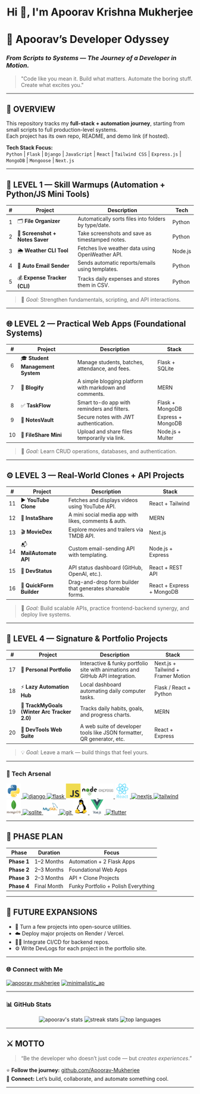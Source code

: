 <h1 align="center">Hi 👋, I'm Apoorav Krishna Mukherjee</h1>

# 🚀 Apoorav’s Developer Odyssey
### *From Scripts to Systems — The Journey of a Developer in Motion.*

> "Code like you mean it. Build what matters. Automate the boring stuff. Create what excites you."

---

## 🧭 OVERVIEW
This repository tracks my **full-stack + automation journey**, starting from small scripts to full production-level systems.  
Each project has its own repo, README, and demo link (if hosted).  

**Tech Stack Focus:**  
`Python` | `Flask` | `Django` | `JavaScript` | `React` | `Tailwind CSS` | `Express.js` | `MongoDB` | `Mongoose` | `Next.js`

---

## 🧩 LEVEL 1 — Skill Warmups (Automation + Python/JS Mini Tools)

| # | Project | Description | Tech |
|:-:|----------|--------------|------|
| 1 | 🗂️ **File Organizer** | Automatically sorts files into folders by type/date. | Python |
| 2 | 📸 **Screenshot + Notes Saver** | Take screenshots and save as timestamped notes. | Python |
| 3 | 🌦️ **Weather CLI Tool** | Fetches live weather data using OpenWeather API. | Node.js |
| 4 | 📧 **Auto Email Sender** | Sends automatic reports/emails using templates. | Python |
| 5 | 💰 **Expense Tracker (CLI)** | Tracks daily expenses and stores them in CSV. | Python |

> 🧠 *Goal:* Strengthen fundamentals, scripting, and API interactions.

---

## 🌐 LEVEL 2 — Practical Web Apps (Foundational Systems)

| # | Project | Description | Stack |
|:-:|----------|--------------|-------|
| 6 | 🎓 **Student Management System** | Manage students, batches, attendance, and fees. | Flask + SQLite |
| 7 | 📝 **Blogify** | A simple blogging platform with markdown and comments. | MERN |
| 8 | ✅ **TaskFlow** | Smart to-do app with reminders and filters. | Flask + MongoDB |
| 9 | 🔐 **NotesVault** | Secure notes with JWT authentication. | Express + MongoDB |
| 10 | 📂 **FileShare Mini** | Upload and share files temporarily via link. | Node.js + Multer |

> 🧠 *Goal:* Learn CRUD operations, databases, and authentication.

---

## ⚙️ LEVEL 3 — Real-World Clones + API Projects

| # | Project | Description | Stack |
|:-:|----------|--------------|-------|
| 11 | ▶️ **YouTube Clone** | Fetches and displays videos using YouTube API. | React + Tailwind |
| 12 | 📸 **InstaShare** | A mini social media app with likes, comments & auth. | MERN |
| 13 | 🎬 **MovieDex** | Explore movies and trailers via TMDB API. | Next.js |
| 14 | 📬 **MailAutomate API** | Custom email-sending API with templating. | Node.js + Express |
| 15 | 🧾 **DevStatus** | API status dashboard (GitHub, OpenAI, etc.). | React + REST API |
| 16 | 🧱 **QuickForm Builder** | Drag-and-drop form builder that generates shareable forms. | React + Express + MongoDB |

> 🧠 *Goal:* Build scalable APIs, practice frontend-backend synergy, and deploy live systems.

---

## 💎 LEVEL 4 — Signature & Portfolio Projects

| # | Project | Description | Stack |
|:-:|----------|--------------|-------|
| 17 | 🌌 **Personal Portfolio** | Interactive & funky portfolio site with animations and GitHub API integration. | Next.js + Tailwind + Framer Motion |
| 18 | ⚡ **Lazy Automation Hub** | Local dashboard automating daily computer tasks. | Flask / React + Python |
| 19 | 🧭 **TrackMyGoals (Winter Arc Tracker 2.0)** | Tracks daily habits, goals, and progress charts. | MERN |
| 20 | 🧰 **DevTools Web Suite** | A web suite of developer tools like JSON formatter, QR generator, etc. | React + Express |

> 💡 *Goal:* Leave a mark — build things that feel yours.

---

### 🧰 Tech Arsenal  
<p align="left">
<a href="https://www.python.org" target="_blank" rel="noreferrer"> <img src="https://raw.githubusercontent.com/devicons/devicon/master/icons/python/python-original.svg" alt="python" width="40" height="40"/> </a> 
<a href="https://www.djangoproject.com/" target="_blank" rel="noreferrer"> <img src="https://cdn.worldvectorlogo.com/logos/django.svg" alt="django" width="40" height="40"/> </a> 
<a href="https://flask.palletsprojects.com/" target="_blank" rel="noreferrer"> <img src="https://www.vectorlogo.zone/logos/pocoo_flask/pocoo_flask-icon.svg" alt="flask" width="40" height="40"/> </a> 
<a href="https://developer.mozilla.org/en-US/docs/Web/JavaScript" target="_blank" rel="noreferrer"> <img src="https://raw.githubusercontent.com/devicons/devicon/master/icons/javascript/javascript-original.svg" alt="javascript" width="40" height="40"/> </a> 
<a href="https://nodejs.org" target="_blank" rel="noreferrer"> <img src="https://raw.githubusercontent.com/devicons/devicon/master/icons/nodejs/nodejs-original-wordmark.svg" alt="nodejs" width="40" height="40"/> </a> 
<a href="https://expressjs.com" target="_blank" rel="noreferrer"> <img src="https://raw.githubusercontent.com/devicons/devicon/master/icons/express/express-original-wordmark.svg" alt="express" width="40" height="40"/> </a> 
<a href="https://reactjs.org/" target="_blank" rel="noreferrer"> <img src="https://raw.githubusercontent.com/devicons/devicon/master/icons/react/react-original-wordmark.svg" alt="react" width="40" height="40"/> </a> 
<a href="https://nextjs.org/" target="_blank" rel="noreferrer"> <img src="https://cdn.worldvectorlogo.com/logos/nextjs-2.svg" alt="nextjs" width="40" height="40"/> </a> 
<a href="https://tailwindcss.com/" target="_blank" rel="noreferrer"> <img src="https://www.vectorlogo.zone/logos/tailwindcss/tailwindcss-icon.svg" alt="tailwind" width="40" height="40"/> </a> 
<a href="https://www.mongodb.com/" target="_blank" rel="noreferrer"> <img src="https://raw.githubusercontent.com/devicons/devicon/master/icons/mongodb/mongodb-original-wordmark.svg" alt="mongodb" width="40" height="40"/> </a> 
<a href="https://www.sqlite.org/" target="_blank" rel="noreferrer"> <img src="https://www.vectorlogo.zone/logos/sqlite/sqlite-icon.svg" alt="sqlite" width="40" height="40"/> </a> 
<a href="https://www.mysql.com/" target="_blank" rel="noreferrer"> <img src="https://raw.githubusercontent.com/devicons/devicon/master/icons/mysql/mysql-original-wordmark.svg" alt="mysql" width="40" height="40"/> </a> 
<a href="https://git-scm.com/" target="_blank" rel="noreferrer"> <img src="https://www.vectorlogo.zone/logos/git-scm/git-scm-icon.svg" alt="git" width="40" height="40"/> </a> 
<a href="https://www.linux.org/" target="_blank" rel="noreferrer"> <img src="https://raw.githubusercontent.com/devicons/devicon/master/icons/linux/linux-original.svg" alt="linux" width="40" height="40"/> </a> 
<a href="https://vuejs.org/" target="_blank" rel="noreferrer"> <img src="https://raw.githubusercontent.com/devicons/devicon/master/icons/vuejs/vuejs-original-wordmark.svg" alt="vuejs" width="40" height="40"/> </a> 
<a href="https://flutter.dev" target="_blank" rel="noreferrer"> <img src="https://www.vectorlogo.zone/logos/flutterio/flutterio-icon.svg" alt="flutter" width="40" height="40"/> </a> 
</p>

---

## 📆 PHASE PLAN

| Phase | Duration | Focus |
|--------|-----------|--------|
| **Phase 1** | 1–2 Months | Automation + 2 Flask Apps |
| **Phase 2** | 2–3 Months | Foundational Web Apps |
| **Phase 3** | 2–3 Months | API + Clone Projects |
| **Phase 4** | Final Month | Funky Portfolio + Polish Everything |

---

## 🧠 FUTURE EXPANSIONS
- 🧩 Turn a few projects into open-source utilities.  
- ☁️ Deploy major projects on Render / Vercel.  
- 🧑‍💻 Integrate CI/CD for backend repos.  
- ⚙️ Write DevLogs for each project in the portfolio site.  

---

### 🌐 Connect with Me
<p align="left">
<a href="https://linkedin.com/in/apoorav-mukherjee-5551ba22a" target="_blank"><img align="center" src="https://raw.githubusercontent.com/rahuldkjain/github-profile-readme-generator/master/src/images/icons/Social/linked-in-alt.svg" alt="apoorav mukherjee" height="30" width="40" /></a>
<a href="https://instagram.com/apoorvmukherejee06_/" target="_blank"><img align="center" src="https://raw.githubusercontent.com/rahuldkjain/github-profile-readme-generator/master/src/images/icons/Social/instagram.svg" alt="minimalistic_ap" height="30" width="40" /></a>

---

### 📊 GitHub Stats  
<p align="center">
  <img src="https://github-readme-stats.vercel.app/api?username=apoorav-mukherjee&show_icons=true&theme=tokyonight" alt="apoorav's stats" />
  <img src="https://github-readme-streak-stats.herokuapp.com/?user=apoorav-mukherjee&theme=tokyonight" alt="streak stats" />
  <img src="https://github-readme-stats.vercel.app/api/top-langs/?username=apoorav-mukherjee&layout=compact&theme=tokyonight" alt="top languages" />
</p>

---

## ⚔️ MOTTO
> “Be the developer who doesn’t just code — but *creates experiences*.”

⭐ **Follow the journey:** [github.com/Apoorav-Mukherjee](https://github.com/Apoorav-Mukherjee)  
💬 **Connect:** Let’s build, collaborate, and automate something cool.

---

